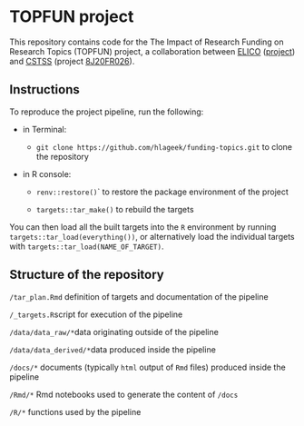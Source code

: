 # TOPFUN project

<!-- badges: start -->

<!-- badges: end -->

This repository contains code for the The Impact of Research Funding on Research Topics (TOPFUN)
 project, a collaboration between [ELICO](https://elico-recherche.msh-lse.fr/) ([project](https://elico-recherche.msh-lse.fr/programme/impact-research-funding-research-topics-topfun)) and [CSTSS](https://stss.flu.cas.cz/) (project [8J20FR026](https://starfos.tacr.cz/en/project/8J20FR026)).

## Instructions

To reproduce the project pipeline, run the following:

-   in Terminal:

    -   `git clone https://github.com/hlageek/funding-topics.git` to clone the repository

-   in R console:

    -   `renv::restore()`\` to restore the package environment of the project

    -   `targets::tar_make()` to rebuild the targets

You can then load all the built targets into the `R` environment by running `targets::tar_load(everything())`, or alternatively load the individual targets with `targets::tar_load(NAME_OF_TARGET)`.

## Structure of the repository

`/tar_plan.Rmd` definition of targets and documentation of the pipeline

`/_targets.R`script for execution of the pipeline

`/data/data_raw/*`data originating outside of the pipeline

`/data/data_derived/*`data produced inside the pipeline

`/docs/*` documents (typically `html` output of `Rmd` files) produced inside the pipeline

`/Rmd/*` Rmd notebooks used to generate the content of `/docs`

`/R/*` functions used by the pipeline
